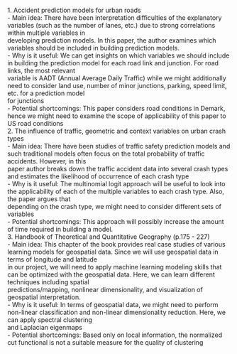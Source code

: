 <Literature Survey>
<br> 1. Accident prediction models for urban roads
<br> - Main idea: There have been interpretation difficulties of the explanatory variables (such as the number of lanes, etc.) due to strong correlations within multiple variables in <br> developing prediction models. In this paper, the author examines which variables should be included in building prediction models.
<br> - Why is it useful: We can get insights on which variables we should include in building the prediction model for each road link and junction. For road links, the most relevant 
<br> variable is AADT (Annual Average Daily Traffic) while we might additionally need to consider land use, number of minor junctions, parking, speed limit, etc. for a prediction model <br> for junctions
<br> - Potential shortcomings: This paper considers road conditions in Demark, hence we might need to examine the scope of applicability of this paper to US road conditions
<br> 2. The influence of traffic, geometric and context variables on urban crash types
<br> - Main idea: There have been studies of traffic safety prediction models and such traditional models often focus on the total probability of traffic accidents. However, in this
<br> paper author breaks down the traffic accident data into several crash types and estimates the likelihood of occurrence of each crash type
<br> - Why is it useful: The multinomial logit approach will be useful to look into the applicability of each of the multiple variables to each crash type. Also, the paper argues that <br> depending on the crash type, we might need to consider different sets of variables
<br> - Potential shortcomings: This approach will possibly increase the amount of time required in building a model.
<br> 3. Handbook of Theoretical and Quantitative Geography (p.175 - 227)
<br> - Main idea: This chapter of the book provides real case studies of various learning models for geospatial data. Since we will use geospatial data in terms of longitude and latitude <br> in our project, we will need to apply machine learning modeling skills that can be optimized with the geospatial data. Here, we can learn different techniques including spatial 
<br> predictions/mapping, nonlinear dimensionality, and visualization of geospatial interpretation.
<br> - Why is it useful: In terms of geospatial data, we might need to perform non-linear classification and non-linear dimensionality reduction. Here, we can apply spectral clustering <br> and Laplacian eigenmaps
<br> - Potential shortcomings: Based only on local information, the normalized cut functional is not a suitable measure for the quality of clustering


```python

```
